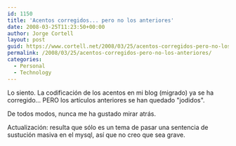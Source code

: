 ```yaml
---
id: 1150
title: 'Acentos corregidos... pero no los anteriores'
date: 2008-03-25T11:23:50+00:00
author: Jorge Cortell
layout: post
guid: https://www.cortell.net/2008/03/25/acentos-corregidos-pero-no-los-anteriores/
permalink: /2008/03/25/acentos-corregidos-pero-no-los-anteriores/
categories:
  - Personal
  - Technology
---
```

Lo siento. La codificación de los acentos en mi blog (migrado) ya se ha corregido... PERO los artículos anteriores se han quedado "jodidos".

De todos modos, nunca me ha gustado mirar atrás.

Actualización: resulta que sólo es un tema de pasar una sentencia de sustución masiva en el mysql, así que no creo que sea grave.